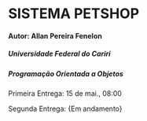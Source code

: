 # SISTEMA PETSHOP
#### Autor: Allan Pereira Fenelon
##### Universidade Federal do Cariri
##### Programação Orientada a Objetos

Primeira Entrega: 15 de mai., 08:00


Segunda Entrega: {Em andamento}
